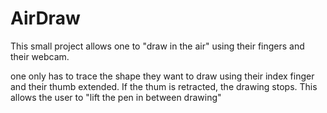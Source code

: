 # AirDraw
This small project allows one to "draw in the air" using their fingers and their webcam.

one only has to trace the shape they want to draw using their index finger and their thumb extended. If the thum is retracted, the drawing stops. This allows the user 
to "lift the pen in between drawing"
